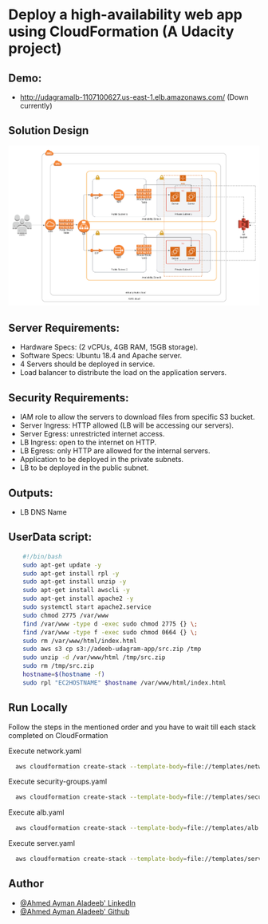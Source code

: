 # Deploy a high-availability web app using CloudFormation (A Udacity project)

## Demo: 
- http://udagramalb-1107100627.us-east-1.elb.amazonaws.com/ (Down currently)

## Solution Design
![Solution Design Diagram](https://github.com/aladeeb/cfn-udagram-iac/blob/main/docs/Solution%20Design.png?raw=true)

## Server Requirements: 
- Hardware Specs: (2 vCPUs, 4GB RAM, 15GB storage).
- Software Specs: Ubuntu 18.4 and Apache server.
- 4 Servers should be deployed in service.
- Load balancer to distribute the load on the application servers. 

## Security Requirements: 
- IAM role to allow the servers to download files from specific S3 bucket.
- Server Ingress: HTTP allowed (LB will be accessing our servers).
- Server Egress: unrestricted internet access.
- LB Ingress: open to the internet on HTTP.
- LB Egress: only HTTP are allowed for the internal servers.
- Application to be deployed in the private subnets.
- LB to be deployed in the public subnet.

## Outputs: 
- LB DNS Name


## UserData script: 
```bash
    #!/bin/bash
    sudo apt-get update -y
    sudo apt-get install rpl -y
    sudo apt-get install unzip -y
    sudo apt-get install awscli -y
    sudo apt-get install apache2 -y
    sudo systemctl start apache2.service
    sudo chmod 2775 /var/www
    find /var/www -type d -exec sudo chmod 2775 {} \;
    find /var/www -type f -exec sudo chmod 0664 {} \;
    sudo rm /var/www/html/index.html
    sudo aws s3 cp s3://adeeb-udagram-app/src.zip /tmp
    sudo unzip -d /var/www/html /tmp/src.zip
    sudo rm /tmp/src.zip
    hostname=$(hostname -f)
    sudo rpl "EC2HOSTNAME" $hostname /var/www/html/index.html
```


## Run Locally

Follow the steps in the mentioned order and you have to wait till each stack completed on CloudFormation

Execute network.yaml

```bash
  aws cloudformation create-stack --template-body=file://templates/network.yaml --stack-name=udagram-network
```

Execute security-groups.yaml

```bash
  aws cloudformation create-stack --template-body=file://templates/security-groups.yaml --stack-name=udagram-security-groups
```

Execute alb.yaml

```bash
  aws cloudformation create-stack --template-body=file://templates/alb.yaml --stack-name=udagram-alb
```

Execute server.yaml

```bash
  aws cloudformation create-stack --template-body=file://templates/server.yaml --stack-name=udagram-server
```


## Author
- [@Ahmed Ayman Aladeeb' LinkedIn](https://www.linkedin.com/in/ahmedaymanaladeeb/)
- [@Ahmed Ayman Aladeeb' Github](https://github.com/aladeeb)
